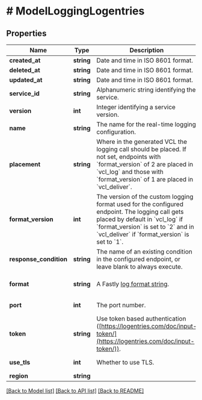 # # ModelLoggingLogentries

## Properties

Name | Type | Description | Notes
------------ | ------------- | ------------- | -------------
**created_at** | **string** | Date and time in ISO 8601 format. | [optional] [readonly]
**deleted_at** | **string** | Date and time in ISO 8601 format. | [optional] [readonly]
**updated_at** | **string** | Date and time in ISO 8601 format. | [optional] [readonly]
**service_id** | **string** | Alphanumeric string identifying the service. | [optional] [readonly]
**version** | **int** | Integer identifying a service version. | [optional] [readonly]
**name** | **string** | The name for the real-time logging configuration. | [optional]
**placement** | **string** | Where in the generated VCL the logging call should be placed. If not set, endpoints with &#x60;format_version&#x60; of 2 are placed in &#x60;vcl_log&#x60; and those with &#x60;format_version&#x60; of 1 are placed in &#x60;vcl_deliver&#x60;. | [optional]
**format_version** | **int** | The version of the custom logging format used for the configured endpoint. The logging call gets placed by default in &#x60;vcl_log&#x60; if &#x60;format_version&#x60; is set to &#x60;2&#x60; and in &#x60;vcl_deliver&#x60; if &#x60;format_version&#x60; is set to &#x60;1&#x60;. | [optional] [default to FORMAT_VERSION_2]
**response_condition** | **string** | The name of an existing condition in the configured endpoint, or leave blank to always execute. | [optional]
**format** | **string** | A Fastly [log format string](https://docs.fastly.com/en/guides/custom-log-formats). | [optional] [default to '%h %l %u %t "%r" %&gt;s %b']
**port** | **int** | The port number. | [optional] [default to 20000]
**token** | **string** | Use token based authentication ([https://logentries.com/doc/input-token/](https://logentries.com/doc/input-token/)). | [optional]
**use_tls** | **int** | Whether to use TLS. | [optional] [default to USE_TLS_0]
**region** | **string** |  | [optional]

[[Back to Model list]](../../README.md#models) [[Back to API list]](../../README.md#endpoints) [[Back to README]](../../README.md)
